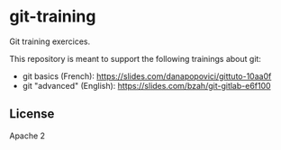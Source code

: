 # git-training
Git training exercices.

This repository is meant to support the following trainings about git:
- git basics (French): https://slides.com/danapopovici/gittuto-10aa0f
- git "advanced" (English): https://slides.com/bzah/git-gitlab-e6f100

## License 
Apache 2
